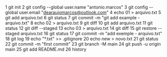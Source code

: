 1  git init
    2  git config --global user.name "antonio.marcos"
    3  git config --global user.email "dearaujomarcos@outlook.com"
    4  echo 01 > arquivo.txt
    5  git add arquivo.txt
    6  git status
    7  git commit -m "git add example - arquivo.txt"
    8  echo 02 > arquivo.txt
    9  git diff
   10  git add arquivo.txt
   11  git status
   12  git diff --staged
   13  echo  03 > arquivo.txt
   14  git diff
   15  git restore --staged arquivo.txt
   16  git status
   17  git commit -m "add exemple - arquivo.txt"
   18  git log
   19  echo "*.txt" >> .gitignore 
   20  echo new > novo.txt
   21  git status
   22  git commit -m "first commit"
   23  git branch -M main
   24  git push -u origin main
   25  git add README.md
   26  history
